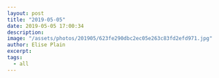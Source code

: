 ```yaml
---
layout: post
title: "2019-05-05"
date: 2019-05-05 17:00:34
description: 
image: "/assets/photos/201905/623fe290dbc2ec05e263c83fd2efd971.jpg"
author: Elise Plain
excerpt: 
tags: 
  - all
---
```



<p></p>
